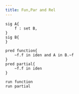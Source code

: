 ```yaml
---
title: Fun,Par and Rel
---
```



```alloy
sig A{
	f : set B,
}
sig B{
}
```

```alloy
pred function{
	~f.f in iden and A in B.~f
}
pred partial{
	~f.f in iden
}
```

```alloy
run function
run partial
```
